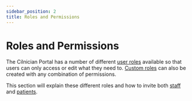 ```yaml
---
sidebar_position: 2
title: Roles and Permissions
---
```

# Roles and Permissions

The Cilnician Portal has a number of different [user roles](./default-roles-and-permissions.md) available so that users can only access or edit what they need to. [Custom roles](./creating-custom-roles.md) can also be created with any combination of permissions.

This section will explain these different roles and how to invite both [staff](./inviting-staff-and-assigning-roles.md) and [patients](./inviting-patients.md).
